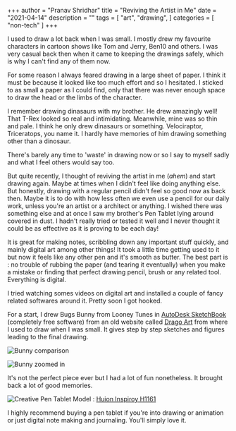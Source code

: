 +++
author = "Pranav Shridhar"
title = "Reviving the Artist in Me"
date = "2021-04-14"
description = ""
tags = [
    "art",
    "drawing",
]
categories = [
    "non-tech"
]
+++

I used to draw a lot back when I was small. I mostly drew my favourite characters in cartoon shows like Tom and Jerry, Ben10 and others. I was very casual back then when it came to keeping the drawings safely, which is why I can't find any of them now.

For some reason I always feared drawing in a large sheet of paper. I think it must be because it looked like too much effort and so I hesitated. I sticked to as small a paper as I could find, only that there was never enough space to draw the head or the limbs of the character.

I remember drawing dinasaurs with my brother. He drew amazingly well! That T-Rex looked so real and intimidating. Meanwhile, mine was so thin and pale.
I think he only drew dinasaurs or something. Velociraptor, Triceratops, you name it.
I hardly have memories of him drawing something other than a dinosaur.

There's barely any time to 'waste' in drawing now or so I say to myself sadly and what I feel others would say too.

But quite recently, I thought of reviving the artist in me (*ahem*) and start drawing again. Maybe at times when I didn't feel like doing anything else.
But honestly, drawing with a regular pencil didn't feel so good now as back then. Maybe it is to do with how less often we even use a pencil for our daily work, unless you're an artist or a architect or anything.
I wished there was something else and at once I saw my brother's Pen Tablet lying around covered in dust. I hadn't really tried or tested it well and I never thought it could be as effective as it is proving to be each day!

It is great for making notes, scribbling down any important stuff quickly, and mainly digital art among other things! It took a little time getting used to it but now it feels like any other pen and it's smooth as butter. The best part is : no trouble of rubbing the paper (and tearing it eventually) when you make a mistake or finding that perfect drawing pencil, brush or any related tool. Everything is digital.

I tried watching somes videos on digital art and installed a couple of fancy related softwares around it. Pretty soon I got hooked.

For a start, I drew Bugs Bunny from Looney Tunes in [AutoDesk SketchBook](https://www.autodesk.com/products/sketchbook/overview) (completely free software) from an old website called [Drago Art](https://dragoart.com/) from where I used to draw when I was small. It gives step by step sketches and figures leading to the final drawing.

![Bunny comparison](/images/bunny_compare.png)

![Bunny zoomed in](/images/bunny.png)

It's not the perfect piece ever but I had a lot of fun nonetheless. It brought back a lot of good memories. 

![Creative Pen Tablet](/images/pen_tablet.jpeg)
Model : [Huion Inspiroy H1161](https://www.huion.com/pen_tablet/Inspiroy/H1161.html)

I highly recommend buying a pen tablet if you're into drawing or animation or just digital note making and journaling. You'll simply love it.